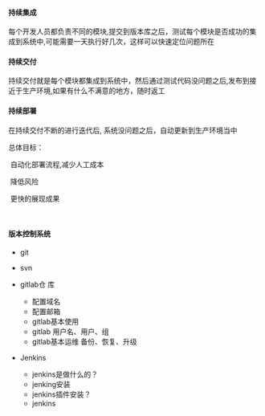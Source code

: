 

#### 持续集成

每个开发人员都负责不同的模块,提交到版本库之后，测试每个模块是否成功的集成到系统中,可能需要一天执行好几次，这样可以快速定位问题所在

#### 持续交付

持续交付就是每个模块都集成到系统中，然后通过测试代码没问题之后,发布到接近于生产环境,如果有什么不满意的地方，随时返工

#### 持续部署

在持续交付不断的进行迭代后, 系统没问题之后，自动更新到生产环境当中



总体目标：

​		自动化部署流程,减少人工成本

​		降低风险

​		更快的展现成果

​		





#### 版本控制系统

- git

- svn

  

- gitlab仓  库
  - 配置域名
  - 配置邮箱
  - gitlab基本使用
  - gitlab 用户名、用户、组
  - gitlab基本运维 备份、恢复、升级

- Jenkins
  - jenkins是做什么的？
  - jenking安装
  - jenkins插件安装？
  - jenkins